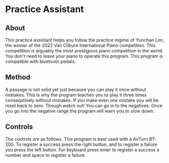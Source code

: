 # Practice Assistant

## About
This practice assistant helps you follow the practice regime of Yunchan Lim, the winner of the 2022 Van Cliburn International Piano competition. This competition is arguably the most prestigious piano competition in the world. <br> 
You don't need to leave your piano to operate this program. This program is compatible with bluetooth pedals.

## Method
A passage is not solid yet just because you can play it once without mistakes. This is why the program teaches you to play it three times consequtively without mistakes. If you make even one mistake you will be reset back to zero. Though watch out! You can go in to the negatives. Once you go into the negative range the program will warn you to slow down. 

## Controls
The controls are as follows. This program is best used with a AirTurn BT-200. To register a success press the right button, and to register a failure you press the left button. For keyboard press enter to register a success a number and space to register a failure.